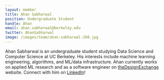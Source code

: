 ```yaml
---
layout: member
title: Ahan Sabharwal
position: Undergraduate Student
handle: Ahan
email: ahan.sabharwal@berkeley.edu
twitter: AhanSabharwal
image: /images/team/ahan-sabharwal-260.jpg
---
```


Ahan Sabharwal is an undergraduate student studying Data Science and Computer Science at UC Berkeley. His interests include machine learning engineering, algorithms, and ML/data infrastructure. Ahan currently works on applied ML research and as a software engineer on [theDesignExchange](https://www.thedesignexchange.com/) website. Connect with him on [LinkedIn](https://www.linkedin.com/in/ahan-sabharwal/)!
